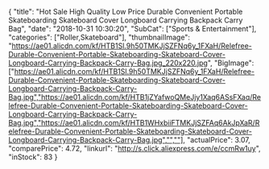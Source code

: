 {
	"title": "Hot Sale High Quality Low Price Durable Convenient Portable Skateboarding Skateboard Cover Longboard Carrying Backpack Carry Bag",
	"date": "2018-10-31 10:30:20",
	"SubCat": ["Sports & Entertainment"],
	"categories": ["Roller,Skateboard"],
	"thumbnailImage": "https://ae01.alicdn.com/kf/HTB1Sl.9h50TMKJjSZFNq6y_1FXaH/Relefree-Durable-Convenient-Portable-Skateboarding-Skateboard-Cover-Longboard-Carrying-Backpack-Carry-Bag.jpg_220x220.jpg",
	"BigImage": ["https://ae01.alicdn.com/kf/HTB1Sl.9h50TMKJjSZFNq6y_1FXaH/Relefree-Durable-Convenient-Portable-Skateboarding-Skateboard-Cover-Longboard-Carrying-Backpack-Carry-Bag.jpg","https://ae01.alicdn.com/kf/HTB1jZYafwoQMeJjy1Xaq6ASsFXaq/Relefree-Durable-Convenient-Portable-Skateboarding-Skateboard-Cover-Longboard-Carrying-Backpack-Carry-Bag.jpg","https://ae01.alicdn.com/kf/HTB1WHxbiiFTMKJjSZFAq6AkJpXaR/Relefree-Durable-Convenient-Portable-Skateboarding-Skateboard-Cover-Longboard-Carrying-Backpack-Carry-Bag.jpg","",""],
	"actualPrice": 3.07,
	"comparePrice": 4.72,
	"linkurl": "http://s.click.aliexpress.com/e/ccmRw1uy",
	"inStock": 83
}
